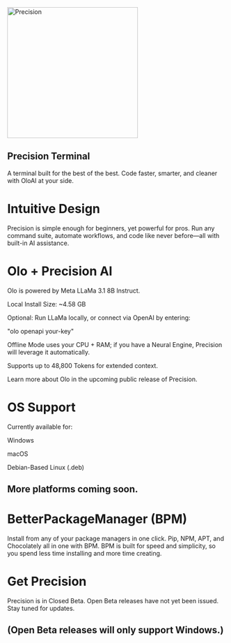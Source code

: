 <img width="300" height="300" alt="Precision" src="https://github.com/user-attachments/assets/a63fac97-2c91-4283-a10e-0806468f29bf" />


## Precision Terminal

A terminal built for the best of the best. Code faster, smarter, and cleaner with OloAI at your side.

# Intuitive Design

Precision is simple enough for beginners, yet powerful for pros. Run any command suite, automate workflows, and code like never before—all with built-in AI assistance.

# Olo + Precision AI

Olo is powered by Meta LLaMa 3.1 8B Instruct.

Local Install Size: ~4.58 GB

Optional: Run LLaMa locally, or connect via OpenAI by entering:


"olo openapi your-key"


Offline Mode uses your CPU + RAM; if you have a Neural Engine, Precision will leverage it automatically.

Supports up to 48,800 Tokens for extended context.

Learn more about Olo in the upcoming public release of Precision.


# OS Support

Currently available for:

Windows

macOS

Debian-Based Linux (.deb)

## More platforms coming soon.

# BetterPackageManager (BPM)

Install from any of your package managers in one click. Pip, NPM, APT, and Chocolately all in one with BPM. BPM is built for speed and simplicity, so you spend less time installing and more time creating.


# Get Precision

Precision is in Closed Beta. Open Beta releases have not yet been issued. Stay tuned for updates.


## (Open Beta releases will only support Windows.)
